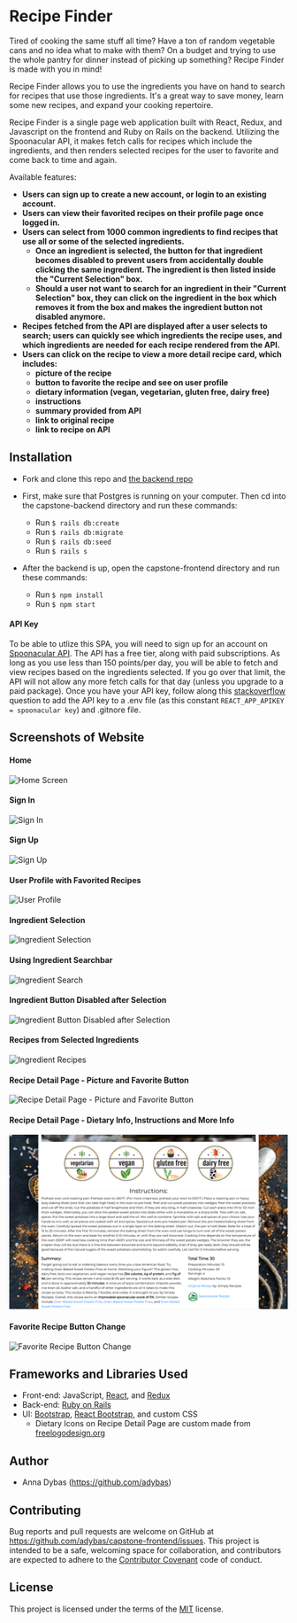 # Recipe Finder

Tired of cooking the same stuff all time? Have a ton of random vegetable cans and no idea what to make with them? On a budget and trying to use the whole pantry for dinner instead of picking up something? Recipe Finder is made with you in mind!

Recipe Finder allows you to use the ingredients you have on hand to search for recipes that use those ingredients. It's a great way to save money, learn some new recipes, and expand your cooking repertoire. 

Recipe Finder is a single page web application built with React, Redux, and Javascript on the frontend and Ruby on Rails on the backend. Utilizing the Spoonacular API, it makes fetch calls for recipes which include the ingredients, and then renders selected recipes for the user to favorite and come back to time and again.


Available features:

- **Users can sign up to create a new account, or login to an existing account.**
- **Users can view their favorited recipes on their profile page once logged in.**
- **Users can select from 1000 common ingredients to find recipes that use all or some of the selected ingredients.**
    - **Once an ingredient is selected, the button for that ingredient becomes disabled to prevent users from accidentally double clicking the same ingredient. The ingredient is then listed inside the "Current Selection" box.**
    - **Should a user not want to search for an ingredient in their "Current Selection" box, they can click on the ingredient in the box which removes it from the box and makes the ingredient button not disabled anymore.**
- **Recipes fetched from the API are displayed after a user selects to search; users can quickly see which ingredients the recipe uses, and which ingredients are needed for each recipe rendered from the API.**
- **Users can click on the recipe to view a more detail recipe card, which includes:**
   - **picture of the recipe**
   - **button to favorite the recipe and see on user profile**
   - **dietary information (vegan, vegetarian, gluten free, dairy free)**
   - **instructions**
   - **summary provided from API**
   - **link to original recipe**
   - **link to recipe on API**

## Installation

- Fork and clone this repo and [the backend repo](https://github.com/adybas/capstone-backend)

- First, make sure that Postgres is running on your computer. Then cd into the capstone-backend directory and run these commands:
  - Run `$ rails db:create`
  - Run `$ rails db:migrate`
  - Run `$ rails db:seed`
  - Run `$ rails s`
  
- After the backend is up, open the capstone-frontend directory and run these commands:
  - Run `$ npm install`
  - Run `$ npm start`
  
#### API Key
To be able to utlize this SPA, you will need to sign up for an account on [Spoonacular API](https://spoonacular.com/food-api). The API has a free tier, along with paid subscriptions. As long as you use less than 150 points/per day, you will be able to fetch and view recipes based on the ingredients selected. If you go over that limit, the API will not allow any more fetch calls for that day (unless you upgrade to a paid package). Once you have your API key, follow along this [stackoverflow](https://stackoverflow.com/questions/48699820/how-do-i-hide-api-key-in-create-react-app) question to add the API key to a .env file (as this constant `REACT_APP_APIKEY = spoonacular key`) and .gitnore file.


## Screenshots of Website

#### Home
![Home Screen](./src/assets/screenshots/home.png) 

#### Sign In
![Sign In](./src/assets/screenshots/signin.png)

#### Sign Up
![Sign Up](./src/assets/screenshots/signup.png) 

#### User Profile with Favorited Recipes
![User Profile](./src/assets/screenshots/profile.png) 

#### Ingredient Selection
![Ingredient Selection](./src/assets/screenshots/search1.png) 

#### Using Ingredient Searchbar
![Ingredient Search](./src/assets/screenshots/search2.png) 

#### Ingredient Button Disabled after Selection
![Ingredient Button Disabled after Selection](./src/assets/screenshots/search3.png) 

#### Recipes from Selected Ingredients
![Ingredient Recipes](./src/assets/screenshots/recipes.png) 

#### Recipe Detail Page - Picture and Favorite Button
![Recipe Detail Page - Picture and Favorite Button](./src/assets/screenshots/recipe1.png) 

#### Recipe Detail Page - Dietary Info, Instructions and More Info
![Recipe Detail Page - Dietary Info, Instructions and More Info](./src/assets/screenshots/recipe2.png) 

#### Favorite Recipe Button Change
![Favorite Recipe Button Change](./src/assets/screenshots/recipe3.png) 

## Frameworks and Libraries Used

- Front-end: JavaScript, [React](https://reactjs.org/), and [Redux](https://redux.js.org/)
- Back-end: [Ruby on Rails](https://github.com/rails/rails)
- UI: [Bootstrap](https://getbootstrap.com/), [React Bootstrap](https://react-bootstrap.github.io/), and custom CSS
    - Dietary Icons on Recipe Detail Page are custom made from [freelogodesign.org](https://www.freelogodesign.org)

## Author

- Anna Dybas (https://github.com/adybas)

## Contributing

Bug reports and pull requests are welcome on GitHub at https://github.com/adybas/capstone-frontend/issues. This project is intended to be a safe, welcoming space for collaboration, and contributors are expected to adhere to the [Contributor Covenant](http://contributor-covenant.org) code of conduct.

## License

This project is licensed under the terms of the [MIT](https://github.com/angular/angular.js/blob/master/LICENSE) license.
